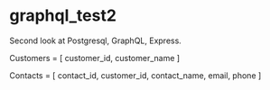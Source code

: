 # graphql_test2

Second look at Postgresql, GraphQL, Express.

Customers = [
customer_id,
customer_name
]

Contacts = [
contact_id,
customer_id,
contact_name,
email,
phone
]
